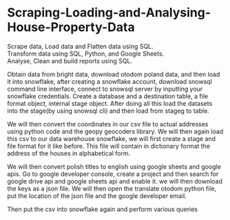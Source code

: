 # Scraping-Loading-and-Analysing-House-Property-Data
Scrape data, Load data and Flatten data using SQL.   
Transform data using SQL, Python, and Google Sheets.  
Analyse, Clean and build reports using SQL. 



Obtain data from bright data, download otodom poland data, and then load it into snowflake, after creating a snowflake account, download snowsql command line interface, connect to snowsql server by inputting your snowflake credentials.
Create a database and a destination table, a file format object, internal stage object.
After doing all this load the datasets into the stage(by using snowsql cli) and then load from stageg to table.

We will then convert the coordinates in our csv file to actual addresses using python code and the geopy geocoders library.
We will then again load this csv to our data warehouse snowflake, we will first create a stage and file format for it like before. This file will contain in dictionary format the address of the houses in alphabetical form. 

We will then convert polish titles to english using google sheets and google apis.
Go to google developer console, create a project and then search for google drive api and google sheets api and enable it. we will then download the keys as a json file. We will then open the translate otodom python file, put the location of the json file and the google developer email.

Then put the csv into snowflake again and perform various queries

